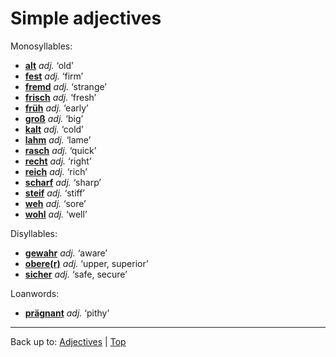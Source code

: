 # Simple adjectives

Monosyllables:
- **[alt](a/al/alt.md)** *adj.* ‘old’
- **[fest](f/fe/fest.md)** *adj.* ‘firm’
- **[fremd](f/fr/fremd.md)** *adj.* ‘strange’
- **[frisch](f/fr/frisch.md)** *adj.* ‘fresh’
- **[früh](f/fr/frueh.md)** *adj.* ‘early’
- **[groß](g/gr/gross.md)** *adj.* ‘big’
- **[kalt](k/ka/kalt.md)** *adj.* ‘cold’
- **[lahm](l/la/lahm.md)** *adj.* ‘lame’
- **[rasch](r/ra/rasch.md)** *adj.* ‘quick’
- **[recht](r/re/recht.md)** *adj.* ‘right’
- **[reich](r/re/reich.md)** *adj.* ‘rich’
- **[scharf](s/sc/scharf.md)** *adj.* ‘sharp’
- **[steif](s/st/steif.md)** *adj.* ‘stiff’
- **[weh](w/we/weh.md)** *adj.* ‘sore’
- **[wohl](w/wo/wohl.md)** *adj.* ‘well’

Disyllables:
- **[gewahr](g/ge/gewahr.md)** *adj.* ‘aware’
- **[obere(r)](o/ob/oberer.md)** *adj.* ‘upper, superior’
- **[sicher](s/si/sicher.md)** *adj.* ‘safe, secure’

Loanwords:
- **[prägnant](p/pr/praegnant.md)** *adj.* ‘pithy’

----

Back up to: [Adjectives](index.md) | [Top](../index.md)
